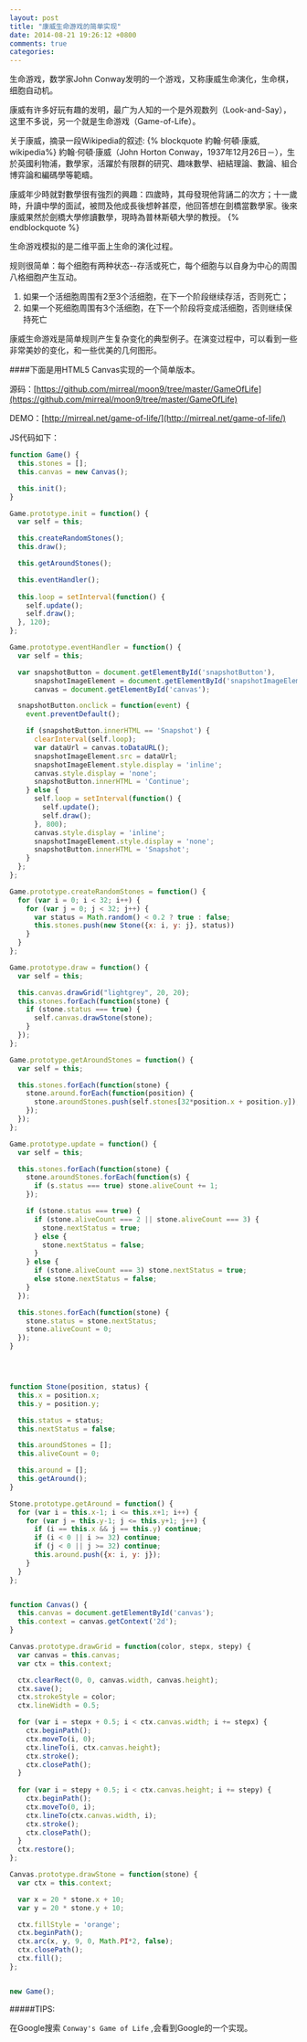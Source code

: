 ```yaml
---
layout: post
title: "康威生命游戏的简单实现"
date: 2014-08-21 19:26:12 +0800
comments: true
categories: 
---
```


生命游戏，数学家John Conway发明的一个游戏，又称康威生命演化，生命棋，细胞自动机。

康威有许多好玩有趣的发明，最广为人知的一个是外观数列（Look-and-Say），这里不多说，另一个就是生命游戏（Game-of-Life）。

关于康威，摘录一段Wikipedia的叙述:
{% blockquote 約翰·何頓·康威, wikipedia%}
約翰·何頓·康威（John Horton Conway，1937年12月26日－），生於英國利物浦，數學家，活躍於有限群的研究、趣味數學、紐結理論、數論、組合博弈論和編碼學等範疇。

康威年少時就對數學很有強烈的興趣：四歲時，其母發現他背誦二的次方；十一歲時，升讀中學的面試，被問及他成長後想幹甚麼，他回答想在劍橋當數學家。後來康威果然於劍橋大學修讀數學，現時為普林斯頓大學的教授。
{% endblockquote %}

生命游戏模拟的是二维平面上生命的演化过程。

<!-- more -->

规则很简单：每个细胞有两种状态--存活或死亡，每个细胞与以自身为中心的周围八格细胞产生互动。

1. 如果一个活细胞周围有2至3个活细胞，在下一个阶段继续存活，否则死亡；
2. 如果一个死细胞周围有3个活细胞，在下一个阶段将变成活细胞，否则继续保持死亡

康威生命游戏是简单规则产生复杂变化的典型例子。在演变过程中，可以看到一些非常美妙的变化，和一些优美的几何图形。


####下面是用HTML5 Canvas实现的一个简单版本。

源码：[https://github.com/mirreal/moon9/tree/master/GameOfLife](https://github.com/mirreal/moon9/tree/master/GameOfLife)

DEMO：[http://mirreal.net/game-of-life/](http://mirreal.net/game-of-life/)

JS代码如下：

```javascript life.js
function Game() {
  this.stones = [];
  this.canvas = new Canvas();

  this.init();
}

Game.prototype.init = function() {
  var self = this;

  this.createRandomStones();
  this.draw();

  this.getAroundStones();

  this.eventHandler();
  
  this.loop = setInterval(function() {
    self.update();
    self.draw();
  }, 120);
};

Game.prototype.eventHandler = function() {
  var self = this;

  var snapshotButton = document.getElementById('snapshotButton'),
      snapshotImageElement = document.getElementById('snapshotImageElement'),
      canvas = document.getElementById('canvas');

  snapshotButton.onclick = function(event) {
    event.preventDefault();

    if (snapshotButton.innerHTML == 'Snapshot') {
      clearInterval(self.loop);
      var dataUrl = canvas.toDataURL();
      snapshotImageElement.src = dataUrl;
      snapshotImageElement.style.display = 'inline';
      canvas.style.display = 'none';
      snapshotButton.innerHTML = 'Continue';
    } else {
      self.loop = setInterval(function() {
        self.update();
        self.draw();
      }, 800);
      canvas.style.display = 'inline';
      snapshotImageElement.style.display = 'none';
      snapshotButton.innerHTML = 'Snapshot';
    }
  };
};

Game.prototype.createRandomStones = function() {
  for (var i = 0; i < 32; i++) {
    for (var j = 0; j < 32; j++) {
      var status = Math.random() < 0.2 ? true : false;
      this.stones.push(new Stone({x: i, y: j}, status))
    }
  }
};

Game.prototype.draw = function() {
  var self = this;

  this.canvas.drawGrid("lightgrey", 20, 20);
  this.stones.forEach(function(stone) {
    if (stone.status === true) {
      self.canvas.drawStone(stone);
    }
  });
};

Game.prototype.getAroundStones = function() {
  var self = this;

  this.stones.forEach(function(stone) {
    stone.around.forEach(function(position) {
      stone.aroundStones.push(self.stones[32*position.x + position.y]);
    });
  });
};

Game.prototype.update = function() {
  var self = this;

  this.stones.forEach(function(stone) {
    stone.aroundStones.forEach(function(s) {
      if (s.status === true) stone.aliveCount += 1;
    });

    if (stone.status === true) {
      if (stone.aliveCount === 2 || stone.aliveCount === 3) {
        stone.nextStatus = true;
      } else {
        stone.nextStatus = false;
      }
    } else {
      if (stone.aliveCount === 3) stone.nextStatus = true;
      else stone.nextStatus = false;
    }
  });

  this.stones.forEach(function(stone) {
    stone.status = stone.nextStatus;
    stone.aliveCount = 0;
  });
}




function Stone(position, status) {
  this.x = position.x;
  this.y = position.y;

  this.status = status;
  this.nextStatus = false;

  this.aroundStones = [];
  this.aliveCount = 0;

  this.around = [];
  this.getAround();
}

Stone.prototype.getAround = function() {
  for (var i = this.x-1; i <= this.x+1; i++) {
    for (var j = this.y-1; j <= this.y+1; j++) {
      if (i == this.x && j == this.y) continue;
      if (i < 0 || i >= 32) continue;
      if (j < 0 || j >= 32) continue;
      this.around.push({x: i, y: j});
    }
  }
};


function Canvas() {
  this.canvas = document.getElementById('canvas');
  this.context = canvas.getContext('2d');
}

Canvas.prototype.drawGrid = function(color, stepx, stepy) {
  var canvas = this.canvas;
  var ctx = this.context;

  ctx.clearRect(0, 0, canvas.width, canvas.height);
  ctx.save();
  ctx.strokeStyle = color;
  ctx.lineWidth = 0.5;

  for (var i = stepx + 0.5; i < ctx.canvas.width; i += stepx) {
    ctx.beginPath();
    ctx.moveTo(i, 0);
    ctx.lineTo(i, ctx.canvas.height);
    ctx.stroke();
    ctx.closePath();
  }
  
  for (var i = stepy + 0.5; i < ctx.canvas.height; i += stepy) {
    ctx.beginPath();
    ctx.moveTo(0, i);
    ctx.lineTo(ctx.canvas.width, i);
    ctx.stroke();
    ctx.closePath();
  }
  ctx.restore();
};

Canvas.prototype.drawStone = function(stone) {
  var ctx = this.context;

  var x = 20 * stone.x + 10;
  var y = 20 * stone.y + 10;

  ctx.fillStyle = 'orange';
  ctx.beginPath();
  ctx.arc(x, y, 9, 0, Math.PI*2, false);
  ctx.closePath();
  ctx.fill();
};


new Game();
```


#####TIPS:

在Google搜索 `Conway's Game of Life` ,会看到Google的一个实现。
